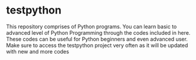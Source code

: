 # testpython
This repository comprises of Python programs. 
You can learn basic to advanced level of Python Programming through the codes included in here. 
These codes can be useful for Python beginners and even advanced user. 
Make sure to access the testpython project very often as it will be updated with new and more codes 
